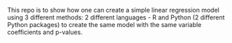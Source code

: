 This repo is to show how one can create a simple linear regression model using 3 different methods: 2 different languages - R and Python (2 different Python packages) to create the same model with the same variable coefficients and p-values. 
